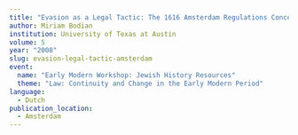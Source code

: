 ```yaml
---
title: "Evasion as a Legal Tactic: The 1616 Amsterdam Regulations Concerning the Jews"
author: Miriam Bodian
institution: University of Texas at Austin
volume: 5
year: "2008"
slug: evasion-legal-tactic-amsterdam
event:
  name: "Early Modern Workshop: Jewish History Resources"
  theme: "Law: Continuity and Change in the Early Modern Period"
language:
  - Dutch
publication_location:
  - Amsterdam
---
```


